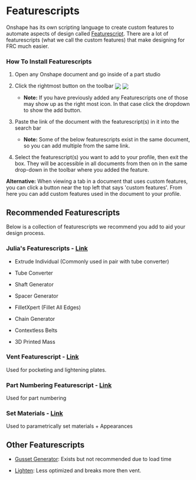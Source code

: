 # Featurescripts

Onshape has its own scripting language to create custom features to automate aspects of design called [Featurescript](https://www.onshape.com/features/custom-features). There are a lot of featurescripts (what we call the custom features) that make designing for FRC much easier.

### How To Install Featurescripts

1. Open any Onshape document and go inside of a part studio
2. Click the rightmost button on the toolbar <img align="center" src="../../../../img/featurescripts/addCustomFeaturesDropdown.webp"> <img align="center" src="../../../../img/featurescripts/addCustomFeatures.webp">
    - **Note:** If you have previously added any Featurescripts one of those may show up as the right most icon. In that case click the dropdown to show the add button.
3. Paste the link of the document with the featurescript(s) in it into the search bar
    - **Note:** Some of the below featurescripts exist in the same document, so you can add multiple from the same link.

4. Select the featurescript(s) you want to add to your profile, then exit the box. They will be accessible in all documents from then on in the same drop-down in the toolbar where you added the feature.

**Alternative:** When viewing a tab in a document that uses custom features, you can click a button near the top left that says 'custom features'. From here you can add custom features used in the document to your profile.

## Recommended Featurescripts
Below is a collection of featurescripts we recommend you add to aid your design process.

### Julia's Featurescripts - [Link](https://cad.onshape.com/documents/95c00401c440b44ad8799ef5/w/1f1ebce01a3b8eb6fa102975/e/b92d638809ae48771ecc7ad8)

- Extrude Individual (Commonly used in pair with tube converter)

- Tube Converter

- Shaft Generator

- Spacer Generator

- FilletXpert (Fillet All Edges)

- Chain Generator

- Contextless Belts

- 3D Printed Mass

### Vent Featurescript - [Link](https://cad.onshape.com/documents/702f94d6e4ffb0c64f611f87/w/f6ac7d31494b1215bb9c8a61/e/4bf4eb130870ebdf0008c5a4)

Used for pocketing and lightening plates. 

### Part Numbering Featurescript - [Link](https://cad.onshape.com/documents/443e443bb2a37736743bf314/w/6539c7379d36307a6a2cc01d/e/ef4e1b0c40e1dbf2ee36d02e)

Used for part numbering 

### Set Materials - [Link](https://cad.onshape.com/documents/96d32fd4fe5341563a402ecd/v/042060f84c30390d82d806f8/e/d7f04278e0325b6d4426ca34?jumpToIndex=2635&showReturnToWorkspaceLink=true)

Used to parametrically set materials + Appearances 

## Other Featurescripts

- [Gusset Generator](): Exists but not recommended due to load time

- [Lighten](): Less optimized and breaks more then vent. 
